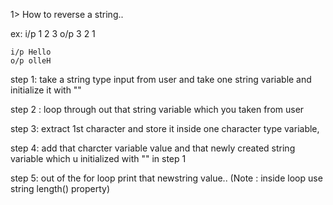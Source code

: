 1> How to reverse a string..

ex:  i/p  1 2 3
o/p 3 2 1

	i/p Hello
	o/p olleH

step 1: take a string type input from user
and take one string variable and initialize it with  ""

step 2 : loop through out that string variable which you taken from user

step 3: extract 1st character and store it inside one character type variable,

step 4: add that charcter variable value  and that newly created string variable which u
initialized with "" in step 1

step 5: out of the for loop print that newstring value..
(Note : inside loop use string length() property)